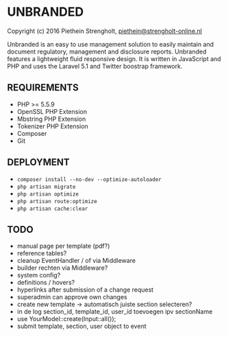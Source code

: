 UNBRANDED
=======
Copyright (c) 2016 Piethein Strengholt, piethein@strengholt-online.nl

Unbranded is an easy to use management solution to easily maintain and document regulatory, management and disclosure reports.
Unbranded features a lightweight fluid responsive design. It is written in JavaScript and PHP and uses the Laravel 5.1 and Twitter boostrap framework.

REQUIREMENTS
------------
* PHP >= 5.5.9
* OpenSSL PHP Extension
* Mbstring PHP Extension
* Tokenizer PHP Extension
* Composer
* Git

DEPLOYMENT
------------
* `composer install --no-dev --optimize-autoloader`
* `php artisan migrate`
* `php artisan optimize`
* `php artisan route:optimize`
* `php artisan cache:clear`


TODO
------------
* manual page per template (pdf?)
* reference tables?
* cleanup EventHandler / of via Middleware
* builder rechten via Middleware?
* system config?
* definitions / hovers?
* hyperlinks after submission of a change request
* superadmin can approve own changes
* create new template -> automatisch juiste section selecteren?
* in de log section_id, template_id, user_id toevoegen ipv sectionName
* use YourModel::create(Input::all());
* submit template, section, user object to event